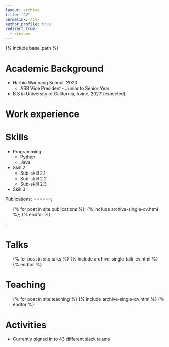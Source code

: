```yaml
---
layout: archive
title: "CV"
permalink: /cv/
author_profile: true
redirect_from:
  - /resume
---
```


{% include base_path %}

Academic Background
======
* Harbin Wanbang School, 2023
  - ASB Vice President - Junior to Senior Year
* B.S in University of California, Irvine, 2027 (expected)

Work experience
======

  
Skills
======
* Programming
  * Python
  * Java
* Skill 2
  * Sub-skill 2.1
  * Sub-skill 2.2
  * Sub-skill 2.3
* Skill 3

Publications;
======;
  <ul>{% for post in site.publications %};
    {% include archive-single-cv.html %};
  {% endfor %}</ul>;
  
Talks
======
  <ul>{% for post in site.talks %}
    {% include archive-single-talk-cv.html %}
  {% endfor %}</ul>
  
Teaching
======
  <ul>{% for post in site.teaching %}
    {% include archive-single-cv.html %}
  {% endfor %}</ul>
  
Activities
======
* Currently signed in to 43 different slack teams
